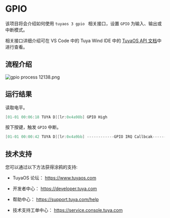 # GPIO

该项目将会介绍如何使用 `tuyaos 3 gpio ` 相关接口，设置 `GPIO` 为输入、输出或中断模式。

相关接口详细介绍可在 VS Code 中的 Tuya Wind IDE 中的 [TuyaOS API 文档](https://developer.tuya.com/cn/docs/iot-device-dev/tuyaos-wind-ide?id=Kbfy6kfuuqqu3#title-12-TuyaOS%20%E6%96%87%E6%A1%A3%E5%AF%BC%E8%88%AA)中进行查看。

## 流程介绍

![gpio process 12138.png](https://airtake-public-data-1254153901.cos.ap-shanghai.myqcloud.com/content-platform/hestia/1655889099cf84a97457b.png)

## 运行结果

读取电平。

```c
[01-01 00:06:18 TUYA D][lr:0x4a98b] GPIO High
```

按下按键，触发 `GPIO` 中断。

```C
[01-01 00:00:42 TUYA D][lr:0x4a9bb] ------------GPIO IRQ Callbcak------------
```

## 技术支持

您可以通过以下方法获得涂鸦的支持:

- TuyaOS 论坛： https://www.tuyaos.com

- 开发者中心： https://developer.tuya.com

- 帮助中心： https://support.tuya.com/help

- 技术支持工单中心： https://service.console.tuya.com
